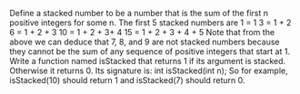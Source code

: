 Define a stacked number to be a number that is the sum of the first n positive integers for
some n. The first 5 stacked numbers are
1 = 1
3 = 1 + 2
6 = 1 + 2 + 3
10 = 1 + 2 + 3+ 4
15 = 1 + 2 + 3 + 4 + 5
Note that from the above we can deduce that 7, 8, and 9 are not stacked numbers because they
cannot be the sum of any sequence of positive integers that start at 1.
Write a function named isStacked that returns 1 if its argument is stacked. Otherwise it returns 0.
Its signature is:
int isStacked(int n);
So for example, isStacked(10) should return 1 and isStacked(7) should return 0.